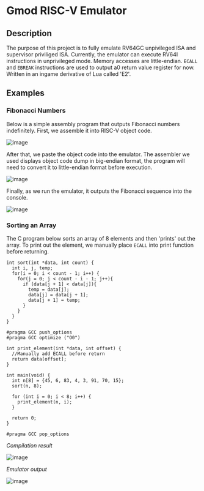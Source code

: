 # Gmod RISC-V Emulator
## Description
The purpose of this project is to fully emulate RV64GC unpivileged ISA and supervisor priviliged ISA. Currently, the emulator can execute RV64I instructions in unprivileged mode. Memory accesses are little-endian.
`ECALL` and `EBREAK` instructions are used to output a0 return value register for now. 
Written in an ingame derivative of Lua called 'E2'.
## Examples
### Fibonacci Numbers
Below is a simple assembly program that outputs Fibonacci numbers indefinitely. First, we assemble it into RISC-V object code.

![image](https://github.com/DanielRottenborn/Gmod-RISCV/assets/48681051/d3a2075d-9160-43dd-b625-e688a7f88a09)

After that, we paste the object code into the emulator. The assembler we used displays object code dump in big-endian format, the program will need to convert it to little-endian format before execution.

![image](https://github.com/DanielRottenborn/Gmod-RISCV/assets/48681051/ca53acf9-1f80-40a2-a922-8ba08e19bd9f)

Finally, as we run the emulator, it outputs the Fibonacci sequence into the console.

![image](https://github.com/DanielRottenborn/Gmod-RISCV/assets/48681051/1b577055-a75b-4623-8f76-6127f060801a)
### Sorting an Array
The C program below sorts an array of 8 elements and then 'prints' out the array. To print out the element, we manually place `ECALL` into print function before returning.
```
int sort(int *data, int count) {
  int i, j, temp;
  for(i = 0; i < count - 1; i++) {  
    for(j = 0; j < count - i - 1; j++){
      if (data[j + 1] < data[j]){
        temp = data[j];
        data[j] = data[j + 1];
        data[j + 1] = temp;
      }
    }
  }
}

#pragma GCC push_options
#pragma GCC optimize ("O0")

int print_element(int *data, int offset) {
  //Manually add ECALL before return
  return data[offset];
}

int main(void) {
  int n[8] = {45, 6, 83, 4, 3, 91, 70, 15};
  sort(n, 8);

  for (int i = 0; i < 8; i++) {
    print_element(n, i);
  }

  return 0;
}

#pragma GCC pop_options
```

_Compilation result_

![image](https://github.com/DanielRottenborn/Gmod-RISCV/assets/48681051/58541d32-7446-4c82-a5f9-6baad6f12a72)

_Emulator output_

![image](https://github.com/DanielRottenborn/Gmod-RISCV/assets/48681051/9c777880-35dd-4cc5-a48e-883eb5e70daf)
